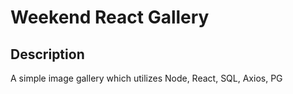 # Weekend React Gallery

## Description

A simple image gallery which utilizes Node, React, SQL, Axios, PG   
